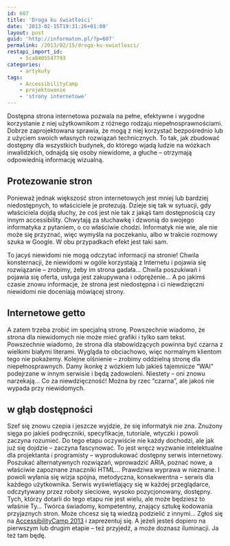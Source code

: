 ```yaml
---
id: 607
title: 'Droga ku światłości'
date: '2013-02-15T19:31:26+01:00'
layout: post
guid: 'http://informaton.pl/?p=607'
permalink: /2013/02/15/droga-ku-swiatlosci/
restapi_import_id:
    - 5ca8405547793
categories:
    - artykuły
tags:
    - AccessibilityCamp
    - projektowanie
    - 'strony internetowe'
---
```


Dostępna strona internetowa pozwala na pełne, efektywne i wygodne korzystanie z niej użytkownikom z różnego rodzaju niepełnosprawnościami. Dobrze zaprojektowana sprawia, że mogą z niej korzystać bezpośrednio lub z użyciem swoich własnych rozwiązań technicznych. To tak, jak zbudować dostępny dla wszystkich budynek, do którego wjadą ludzie na wózkach inwalidzkich, odnajdą się osoby niewidome, a głuche – otrzymają odpowiednią informację wizualną.

## Protezowanie stron

Ponieważ jednak większość stron internetowych jest mniej lub bardziej niedostępnych, to właściciele je protezują. Dzieje się tak w sytuacji, gdy właściciela dojdą słuchy, że coś jest nie tak z jakąś tam dostępnością czy innym accessibility. Chwytają za słuchawkę i dzwonią do swojego informatyka z pytaniem, o co właściwie chodzi. Informatyk nie wie, ale nie może się przyznać, więc wymyśla na poczekaniu, albo w trakcie rozmowy szuka w Google. W obu przypadkach efekt jest taki sam.

To jacyś niewidomi nie mogą odczytać informacji na stronie! Chwila konsternacji, że niewidomi w ogóle korzystają z Internetu i pojawia się rozwiązanie – zrobimy, żeby im strona gadała… Chwila poszukiwań i pojawia się oferta, usługa jest zakupywana i odprężenie… A po jakimś czasie znowu informacje, że strona jest niedostępna i ci niewdzięczni niewidomi nie doceniają mówiącej strony.

## Internetowe getto

A zatem trzeba zrobić im specjalną stronę. Powszechnie wiadomo, że strona dla niewidomych nie może mieć grafiki i tylko sam tekst. Powszechnie wiadomo, że strona dla słabowidzących powinna być czarna z wielkimi białymi literami. Wygląda to obciachowo, więc normalnym klientom tego nie pokażemy. Kolejne olśnienie – zrobimy oddzielną stronę dla niepełnosprawnych. Damy ikonkę z wózkiem lub jakieś tajemnicze “WAI” podejrzane w innym serwisie i będą zadowoleni. Niestety – oni znowu narzekają… Co za niewdzięczność! Można by rzec “czarna”, ale jakoś nie wypada przy niewidomych.

## w głąb dostępności

Szef się znowu czepia i jeszcze wyjdzie, że się informatyk nie zna. Znużony sięga po jakieś podręczniki, specyfikacje, tutoriale, wtyczki i powoli zaczyna rozumieć. Do tego etapu oczywiście nie każdy dochodzi, ale jak już się dojdzie – zaczyna fascynować. To jest wręcz wyzwanie intelektualne dla projektanta i programisty – wyprodukować dostępny serwis internetowy. Poszukać alternatywnych rozwiązań, wprowadzić ARIA, poznać nowe, a właściwie zapoznane znaczniki HTML… Prawdziwa wyprawa w nieznane. I powoli wyłania się wizja spójna, metodyczna, konsekwentna – serwis dla każdego użytkownika. Serwis wyświetlający się w każdej przeglądarce, odczytywany przez roboty sieciowe, wysoko pozycjonowany, dostępny. Tych, którzy dotarli do tego etapu nie jest wielu, ale może będziesz to właśnie Ty… Twórca świadomy, kompetentny, znający sztukę kodowania przyjaznych stron. Może chcesz się tą wiedzą podzielić z innymi… Zgłoś się na [AccessibilityCamp 2013](http://www.fdc.org.pl/accessibilitycamp2013/) i zaprezentuj się. A jeżeli jesteś dopiero na pierwszym lub drugim etapie – też przyjedź, a może doznasz iluminacji. Ja też tam będę.